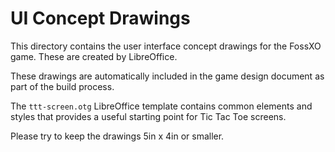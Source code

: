 UI Concept Drawings
===================
This directory contains the user interface concept drawings for the FossXO
game. These are created by LibreOffice.

These drawings are automatically included in the game design document as part
of the build process.

The `ttt-screen.otg` LibreOffice template contains common elements and styles
that provides a useful starting point for Tic Tac Toe screens.

Please try to keep the drawings 5in x 4in or smaller.

